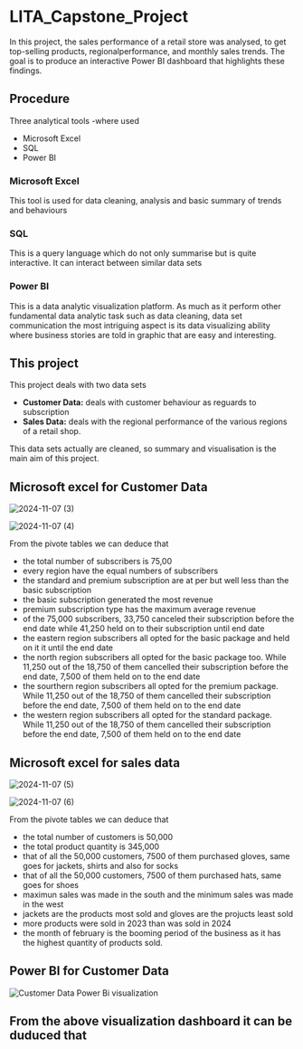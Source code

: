 # LITA_Capstone_Project
In this project, the sales performance of a retail store was analysed, to get top-selling products, regionalperformance, and monthly sales trends. The goal is to produce an interactive Power BI dashboard that highlights these findings.
## Procedure
Three analytical tools -where used
 - Microsoft Excel
 - SQL
 - Power BI

### Microsoft Excel
This tool is used for data cleaning, analysis and basic summary of trends and behaviours
### SQL
This is a query language which do not only summarise but is quite interactive. It can interact between similar data sets
### Power BI
This is a data analytic visualization platform. As much as it perform other fundamental data analytic task such as data cleaning, data set communication the most intriguing aspect is its data visualizing ability where business stories are told in graphic that are easy and interesting.

## This project
This project deals with two data sets
 - **Customer Data:** deals with customer behaviour as reguards to subscription
 - **Sales Data:** deals with the regional performance of the various regions of a retail shop.

This data sets actually are cleaned, so summary and visualisation is the main aim of this project.

## Microsoft excel for Customer Data
![2024-11-07 (3)](https://github.com/user-attachments/assets/01cf3ead-9a16-44c4-95f8-be16376c4d63)

![2024-11-07 (4)](https://github.com/user-attachments/assets/5e1cfbf2-538d-4cc9-bd96-5f0e6f3d95c7)

From the pivote tables we can deduce that
 - the total number of subscribers is 75,00
 - every region have the equal numbers of subscribers
 - the standard and premium subscription are at per but well less than the basic subscription
 - the basic subscription generated the most revenue
 - premium subscription type has the maximum average revenue
 - of the 75,000 subscribers, 33,750 canceled their subscription before the end date while 41,250 held on to their subscription until end date
 - the eastern region subscribers all opted for the basic package and held on it it until the end date
 - the north region subscribers all opted for the basic package too. While 11,250 out of the 18,750 of them cancelled their subscription before the end date, 7,500 of them held on to the end date
 - the sourthern region subscribers all opted for the premium package. While 11,250 out of the 18,750 of them cancelled their subscription before the end date, 7,500 of them held on to the end date
 - the western region subscribers all opted for the standard package. While 11,250 out of the 18,750 of them cancelled their subscription before the end date, 7,500 of them held on to the end date

## Microsoft excel for sales data
![2024-11-07 (5)](https://github.com/user-attachments/assets/20687717-1f86-42f6-a358-ae10f0e8dacf)

![2024-11-07 (6)](https://github.com/user-attachments/assets/d670e50d-8c90-4bdb-874c-237ca1674785)

From the pivote tables we can deduce that
 - the total number of customers is 50,000
 - the total product quantity is 345,000
 - that of all the 50,000 customers, 7500 of them purchased gloves, same goes for jackets, shirts and also for socks
 - that of all the 50,000 customers, 7500 of them purchased hats, same goes for shoes
 - maximun sales was made in the south and the minimum sales was made in the west
 - jackets are the products most sold and gloves are the projucts least sold
 - more products were sold in 2023 than was sold in 2024
 - the month of february is the booming period of the business as it has the highest quantity of products sold.

## Power BI for Customer Data
![Customer Data Power Bi visualization](https://github.com/user-attachments/assets/958e14ab-7dbe-4ee1-9310-b3193483782a)

From the above visualization dashboard it can be duduced that
 - 


